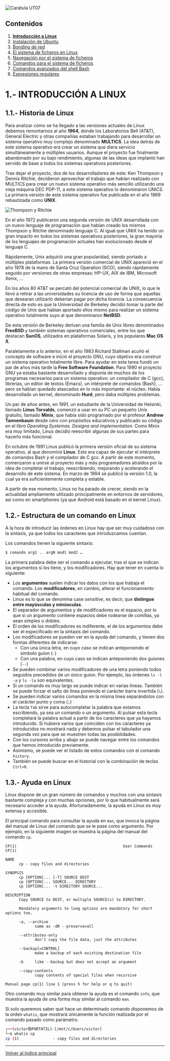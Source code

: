 <link rel="stylesheet" href="../styles.css">

![Carátula UT07](imgs/caratula_ut10.png)

## Contenidos

1. [**Introducción a Linux**](01_introducción_linux.md)
2. [Instalación de Ubuntu](02_instalación_ubuntu.md)
3. [Bonding de red](03_bonding_red.md)
4. [El sistema de ficheros en Linux](04_sistema_ficheros_linux.md)
5. [Navegación por el sistema de ficheros](05_navegacion_sistema_ficheros.md)
6. [Comandos para el sistema de ficheros](06_comandos_sistema_ficheros.md)
7. [Comandos avanzados del shell Bash](07_comandos_avanzados_bash.md)
8. [Expresiones regulares](08_expresiones_regulares.md)


# 1.- INTRODUCCIÓN A LINUX

## 1.1.- Historia de Linux

Para analizar cómo se ha llegado a las versiones actuales de Linux debemos remontarnos al año **1964**, donde los Laboratorios Bell (AT&T), General Electric y otras compañías estaban trabajando para desarrollar un sistema operativo muy complejo denominado **MULTICS**. La idea detrás de este sistema operativo era crear un sistema que diera servicio simultáneamente a múltiples usuarios. Aunque el proyecto fue finalmente abandonado por su bajo rendimiento, algunas de las ideas que implantó han servido de base a todos los sistemas operativos posteriores.

Tras dejar el proyecto, dos de los desarrolladores de este: Ken Thompson y Dennis Ritchie, decidieron aprovechar el trabajo que habían realizado con MULTICS para crear un nuevo sistema operativo más sencillo utilizando una vieja máquina DEC PDP-11, a este sistema operativo lo denominaron UNICS. La primera versión de este sistema operativo fue publicada en el año 1969 rebautizada como **UNIX**.

![Thompson y Ritchie](imgs/01_thompson_ritchie.jpg)

En el año 1972 publicaron una segunda versión de UNIX desarrollada con un nuevo lenguaje de programación que habían creado los mismos Thompson y Ritchie denominado lenguaje C. Al igual que UNIX ha tenido un gran impacto en todos los sistemas operativos posteriores, la gran mayoría de los lenguajes de programación actuales han evolucionado desde el lenguaje C. 

Rápidamente, Unix adquirió una gran popularidad, siendo portado a múltiples plataformas. La primera versión comercial de UNIX apareció en el año 1978 de la mano de Santa Cruz Operation (SCO), siendo rápidamente seguido por versiones de otras empresas: HP-UX, AIX de IBM, Microsoft Xenix, …

En los años 80 AT&T se percató del potencial comercial de UNIX, lo que le llevó a retirar a las universidades su licencia de uso de forma que aquellas que desearan utilizarlo deberían pagar por dicha licencia. La consecuencia directa de esto es que la Universidad de Berkeley decidió tomar la parte del código de Unix que habían aportado ellos mismo para realizar un sistema operativo totalmente suyo al que denominaron **NetBSD**.

De esta versión de Berkeley derivan una familia de Unix libres denominados **FreeBSD** y también sistemas operativos comerciales, entre los que destacan **SunOS**, utilizados en plataformas Solaris, y los populares **Mac OS X**.

Paralelamente a lo anterior, en el año 1983 Richard Stallman acuñó el concepto de software e inició el proyecto GNU, cuyo objetivo era construir un sistema operativo totalmente libre. Para ayudar en esta tarea fundó un par de años más tarde la **Free Software Foundation**. Para 1990 el proyecto GNU ya estaba bastante desarrollado y disponía de muchos de los programas necesarios para un sistema operativo: un compilador de C (gcc), librerías, un editor de textos (Emacs), un intérprete de comandos (Bash), … pero se habían quedado atascados en lo más importante: el núcleo. Había desarrollado un kernel, denominado **Hurd**, pero daba múltiples problemas.

Un par de años antes, en 1991, un estudiante de la Universidad de Helsinki, llamado **Linus Torvalds**, comenzó a usar en su PC un pequeño Unix gratuito, llamado **Minix**, que había sido programado por el profesor **Andrew Tannenbaum** desde cero con propósitos educativos y publicado su código en el libro *Operating Systemas. Designa and implementation*.  Como Minix era muy limitado, Linus decidió reescribir algunas de sus partes para hacerlo más funcional.

En octubre de 1991 Linus publicó la primera versión oficial de su sistema operativo, al que denominó **Linux**. Este era capaz de ejecutar el intérprete de comandos Bash y el compilador de C gcc. A partir de este momento, comenzaron a unirse al proyecto más y más programadores atraídos por la idea de completar el trabajo, reescribiendo, mejorando y acelerando el desarrollo de este sistema. En marzo de 1994 se publicó la versión 1.0, la cual ya era suficientemente completa y estable.

A partir de ese momento, Linux no ha parado de crecer, siendo en la actualidad ampliamente utilizado principalmente en entornos de servidores, así como en smartphones (ya que Android está basado en el kernel Linux).


## 1.2.- Estructura de un comando en Linux

A la hora de introducir las órdenes en Linux hay que ser muy cuidadoso con la sintaxis, ya que todos los caracteres que introduzcamos cuentan.

Los comandos tienen la siguiente sintaxis:

```bash
$ comando arg1 .. argN mod1 mod2 …
```

La primera palabra debe ser el comando a ejecutar, tras el que se indican los argumentos si los tiene, y los modificadores. Hay que tener en cuenta lo siguiente:

- Los **argumentos** suelen indicar los datos con los que trabaja el comando. Los **modificadores**, en cambio, alterar el funcionamiento habitual del comando.
- Linux es lo que se denomina case *sensitive*, es decir, que **distingue entre mayúsculas y minúsculas**.
- El separador de argumentos y de modificadores es el espacio, por lo que si un argumento contiene espacios debe rodearse de comillas, ya sean simples o dobles.
- El orden de los modificadores es indiferente, el de los argumentos debe ser el especificado en la sintaxis del comando.
- Los modificadores se pueden ver en la ayuda del comando, y tienen dos formas diferentes de indicarse:
  - Con una única letra, en cuyo caso se indican anteponiendo el símbolo guion (`-`)
  - Con una palabra, en cuyo caso se indican anteponiendo dos guiones (`--`)
- Se pueden combinar varios modificadores de una letra poniendo todos seguidos precedidos de un único guion. Por ejemplo, las órdenes `ls -l -a` y `ls -la` son equivalentes.
- Si un comando es muy largo se puede indicar en varias líneas. También se puede forzar el salto de línea poniendo el carácter barra invertida (`\`).
- Se pueden indicar varios comandos en la misma línea separándolos con el carácter punto y coma (`;`)
- La tecla  `Tab`  sirve para autocompletar la palabra que estamos escribiendo, ya sea un comando o un argumento. Al pulsar esta tecla completará la palabra actual a partir de los caracteres que ya hayamos introducido. Si hubiera varios que coinciden con los caracteres ya introducidos no mostrará nada y debemos pulsar el tabulador una segunda vez para que se muestren todas las posibilidades.
- Con los cursores arriba y abajo se puede navegar entre los comandos que hemos introducido previamente.
- Asimismo, se puede ver el listado de estos comandos con el comando `history`.
- También se puede buscar en el historial con la combinación de teclas  `Ctrl+R`.


## 1.3.- Ayuda en Linux

Linux dispone de un gran número de comandos y muchos con una sintaxis bastante compleja y con muchas opciones, por lo que habitualmente será necesario acceder a la ayuda. Afortunadamente, la ayuda en Linux es muy extensa y accesible.

El principal comando para consultar la ayuda en `man`, que invoca la página del manual de Linux del comando que se le pase como argumento. Por ejemplo, en la siguiente imagen se muestra la página del manual del comando `cp`.
 
 ```
CP(1)                                               User Commands                                               CP(1)

NAME
       cp - copy files and directories

SYNOPSIS
       cp [OPTION]... [-T] SOURCE DEST
       cp [OPTION]... SOURCE... DIRECTORY
       cp [OPTION]... -t DIRECTORY SOURCE...

DESCRIPTION
       Copy SOURCE to DEST, or multiple SOURCE(s) to DIRECTORY.

       Mandatory arguments to long options are mandatory for short options too.

       -a, --archive
              same as -dR --preserve=all

       --attributes-only
              don't copy the file data, just the attributes

       --backup[=CONTROL]
              make a backup of each existing destination file

       -b     like --backup but does not accept an argument

       --copy-contents
              copy contents of special files when recursive

 Manual page cp(1) line 1 (press h for help or q to quit)
 ```

Otro comando muy similar para obtener la ayuda es el comando `info`, que muestra la ayuda de una forma muy similar al comando `man`.

Si solo queremos saber qué hace un determinado comando disponemos de la orden `whatis`, que mostrará únicamente la función realizada por el comando pasado como parámetro.
 
 ```bash
┌──(victor㉿PORTATIL)-[/mnt/c/Users/victor]
└─$ whatis cp
cp (1)               - copy files and directories
 ```


***
[Volver al índice principal](index_UT10.md)